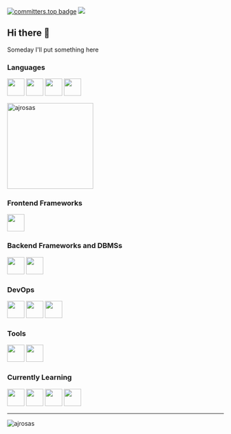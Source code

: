 [![committers.top badge](https://user-badge.committers.top/venezuela/AlejandroJRosas.svg)](https://user-badge.committers.top/venezuela/AlejandroJRosas)
<img src="https://komarev.com/ghpvc/?username=AlejandroJRosas&color=orange&style=flat&abbreviated=true"/>

## Hi there 👋

Someday I'll put something here

### Languages

<p>
  <!-- If your are seeing this, something is being cooked 🍳 -->
  <!-- <img src="https://cdn.jsdelivr.net/gh/devicons/devicon/icons/c/c-original.svg" width="40" height="40" /> -->
  <img src="https://cdn.jsdelivr.net/gh/devicons/devicon@latest/icons/html5/html5-original.svg" width="40" height="40" />
  <img src="https://cdn.jsdelivr.net/gh/devicons/devicon@latest/icons/css3/css3-original.svg" width="40" height="40" />
  <img src="https://cdn.jsdelivr.net/gh/devicons/devicon/icons/javascript/javascript-original.svg" width="40" height="40" />
  <img src="https://cdn.jsdelivr.net/gh/devicons/devicon/icons/typescript/typescript-original.svg" width="40" height="40" />
</p>

<img src="https://github-readme-stats.vercel.app/api/top-langs/?username=alejandrojrosas&layout=compact&theme=dracula" alt="ajrosas" height="200px">

### Frontend Frameworks

<p>
  <img src="https://cdn.jsdelivr.net/gh/devicons/devicon/icons/react/react-original.svg" width="40" height="40" />
  <!-- I have use it but I don't feel like showing it yet -->
  <!-- <img src="https://cdn.jsdelivr.net/gh/devicons/devicon@latest/icons/svelte/svelte-original.svg" width="40" height="40" /> -->
</p>

### Backend Frameworks and DBMSs
<p>
  <img src="https://cdn.jsdelivr.net/gh/devicons/devicon/icons/express/express-original.svg" width="40" height="40" />
  <img src="https://cdn.jsdelivr.net/gh/devicons/devicon@latest/icons/postgresql/postgresql-original.svg" width="40" height="40" />
</p>

### DevOps
<p>
  <img src="https://cdn.jsdelivr.net/gh/devicons/devicon@latest/icons/ssh/ssh-original-wordmark.svg" width="40" height="40" />
  <img src="https://cdn.jsdelivr.net/gh/devicons/devicon@latest/icons/githubactions/githubactions-original.svg" width="40" height="40" />
  <img src="https://cdn.jsdelivr.net/gh/devicons/devicon@latest/icons/apache/apache-original.svg" width="40" height="40" />
</p>

### Tools
<p>
  <img src="https://cdn.jsdelivr.net/gh/devicons/devicon/icons/nodejs/nodejs-original.svg" width="40" height="40" />
  <img src="https://cdn.jsdelivr.net/gh/devicons/devicon@latest/icons/bun/bun-original.svg" width="40" height="40" />
</p>

 ### Currently Learning
 <p>
  <img src="https://cdn.jsdelivr.net/gh/devicons/devicon/icons/angularjs/angularjs-original.svg" width="40" height="40" />
  <img src="https://cdn.jsdelivr.net/gh/devicons/devicon@latest/icons/nestjs/nestjs-original.svg" width="40" height="40"/>
  <img src="https://cdn.jsdelivr.net/gh/devicons/devicon/icons/nextjs/nextjs-original.svg" width="40" height="40" />
  <img src="https://cdn.jsdelivr.net/gh/devicons/devicon@latest/icons/rxjs/rxjs-original.svg" width="40" height="40" />
 </p>

---

<img src="https://github-readme-stats.vercel.app/api?username=alejandrojrosas&show_icons=true&locale=en&theme=dracula" alt="ajrosas" />

